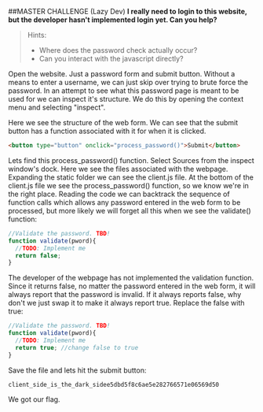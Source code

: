 ##MASTER CHALLENGE (Lazy Dev)
**I really need to login to this website, but the developer hasn't implemented login yet. Can you help?**

>Hints:
>
>- Where does the password check actually occur?
>- Can you interact with the javascript directly?

Open the website. Just a password form and submit button. Without a means to enter a username, we can just skip over trying to brute force the password. In an attempt to see what this password page is meant to be used for we can inspect it's structure. We do this by opening the context menu and selecting "inspect".

Here we see the structure of the web form. We can see that the submit button has a function associated with it for when it is clicked. 

```html
<button type="button" onclick="process_password()">Submit</button>
```
Lets find this process\_password() function. Select Sources from the inspect window's dock. Here we see the files associated with the webpage. Expanding the static folder we can see the client.js file. At the bottom of the client.js file we see the process\_password() function, so we know we're in the right place. Reading the code we can backtrack the sequence of function calls which allows any password entered in the web form to be processed, but more likely we will forget all this when we see the validate() function:

```javascript
//Validate the password. TBD!
function validate(pword){
  //TODO: Implement me
  return false;
}
```
The developer of the webpage has not implemented the validation function. Since it returns false, no matter the password entered in the web form, it will always report that the password is invalid. If it always reports false, why don't we just swap it to make it always report true. Replace the false with true:

```javascript
//Validate the password. TBD!
function validate(pword){
  //TODO: Implement me
  return true; //change false to true
}
```
Save the file and lets hit the submit button:

```
client_side_is_the_dark_sidee5dbd5f8c6ae5e282766571e06569d50
```
We got our flag.